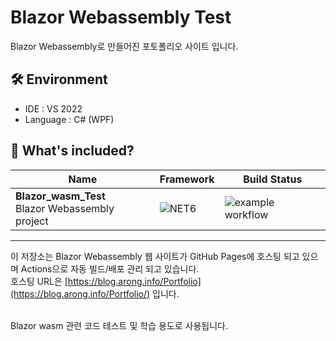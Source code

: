 # Blazor Webassembly Test
Blazor Webassembly로 만들어진 포토폴리오 사이트 입니다.

🛠️ Environment
-

- IDE : VS 2022
- Language : C# (WPF)


📁 What's included?
-

| Name| Framework | Build Status |
| --- | --- | --- | 
| **Blazor_wasm_Test**<br/>Blazor Webassembly project | ![NET6](https://img.shields.io/badge/.NET-6.0-red) | ![example workflow](https://github.com/tyeom/Blazor_Test/actions/workflows/dotnet.yml/badge.svg)

***

이 저장소는 Blazor Webassembly 웹 사이트가 GitHub Pages에 호스팅 되고 있으며 Actions으로 자동 빌드/배포 관리 되고 있습니다.<br/>
호스팅 URL은 [https://blog.arong.info/Portfolio](https://blog.arong.info/Portfolio/) 입니다.<br/><br/>

Blazor wasm 관련 코드 테스트 및 학습 용도로 사용됩니다.
